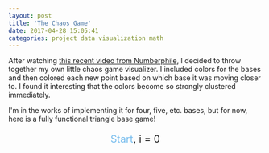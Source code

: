 ```yaml
---
layout: post
title: 'The Chaos Game'
date: 2017-04-28 15:05:41
categories: project data visualization math
---
```


After watching [this recent video from Numberphile](https://www.youtube.com/watch?v=kbKtFN71Lfs), I decided to throw together my own little chaos game visualizer. I included colors for the bases and then colored each new point based on which base it was moving closer to. I found it interesting that the colors become so strongly clustered immediately.

I'm in the works of implementing it for four, five, etc. bases, but for now, here is a fully functional triangle base game!

<style>
#chaos-game-container {
    width: 300px;
    margin: auto;
    cursor: pointer;
}

#chaos-game-options {
    width: 300px;
    margin: auto;
}

#chaos-game-options form {
    width: 205px;
    margin: auto;
    padding-top: 5px;
}

#chaos-game-options form input {
    cursor: pointer;
}

#chaos-game-options form input:nth-of-type(n+2) {
    margin-left: 20px;
}

#chaos-game-options p {
    font-size: 20px;
    text-align: center;
}

#chaos-game-start {
    color: #77bdee;
    cursor: pointer;
}

#chaos-game-start:hover {
    text-decoration: underline;
}
</style>

<div id='chaos-game-container'>
</div>

<div id='chaos-game-options'>
    <!-- <form action="" id="num_bases">
        <input type="radio" name="num_bases" value="3" checked> Tri
        <input type="radio" name="num_bases" value="4"> Quad
        <input type="radio" name="num_bases" value="5"> Penta
    </form> -->
    <p><span id='chaos-game-start'>Start</span>, i = <span id='chaos-game-i'>0</span></p>
</div>

<script>
    /* make that d3 svg canvas */
    var dimension = 300;
    var chaos_svg = d3.select('#chaos-game-container').append('svg')
        .attr('width', dimension)
        .attr('height', dimension);

    /* declare some helper functions */
    var randomize_pos = function() {
        return Math.random() * (dimension / 10) - (dimension / 20);
    }

    var generate_bases = function(ix) {
        for (var i = 0; i < bases[ix].length; i++) {
            var cx  = bases[ix][i][0] + randomize_pos();
            var cy  = bases[ix][i][1] + randomize_pos();
            var c_i = chaos_svg.append("circle")
                         .attr("cx", cx)
                         .attr("cy", cy)
                         .attr("r",  5)
                         .attr("fill", base_colors[i]);
            a_bases.push(c_i);
        }
    }

    var pick_rand_base = function(bases) {
        var scale = d3.scaleQuantize().domain([0, 1]).range(bases);
        return scale(Math.random());
    }

    var midpoint = function(p1, p2) {
        return [(p1[0] + p2[0]) / 2, (p1[1] + p2[1]) / 2];
    }

    var place_new_point = function() {
        var b  = pick_rand_base(a_bases);
        var bi = a_bases.indexOf(b);
        var mp = midpoint(p_curr, [parseFloat(b.attr("cx")), parseFloat(b.attr("cy"))]);
        
        chaos_svg.append("circle")
            .attr("cx", mp[0])
            .attr("cy", mp[1])
            .attr("r", 2)
            .attr("fill", base_colors[bi]);
        p_curr = mp;
    }


    /* initialize some vars */
    var bases = [
        [[dimension * (1/2), dimension * (1/10)], [dimension * (1/10), dimension * (9/10)], [dimension * (9/10), dimension * (9/10)]], // triangle
        [[dimension * (2/10), dimension * (2/10)], [dimension * (2/10), dimension * (8/10)], [dimension * (8/10), dimension * (2/10)], [dimension * (8/10), dimension * (8/10)]], // square
    ];
    var a_bases = [ ];
    var base_colors = ["#49E9E7", "#FF4CC8", "#23CE6B", "#872F9C", "#328DDF"]

    /* generate bases */
    generate_bases(0);

    $('#num_bases').change(function() {
        // clear current circles
        chaos_svg.selectAll("circle").remove();
        a_bases = [ ];

        // regenerate bases
        generate_bases(parseInt($("input:radio[name='num_bases']:checked").val()) - 3);
    });

    $('#chaos-game-start').click(function() {
        // clear all points
        chaos_svg.selectAll("circle").filter(function(d) { return d3.select(this).attr("r") < 5 }).remove();

        // draw first point
        var c1 = chaos_svg.append("circle")
            .attr("cx", (dimension / 2) + randomize_pos() * 1.25)
            .attr("cy", (dimension / 2) + randomize_pos() * 1.25)
            .attr("r", 2)
            .attr("fill", "#808080");
        p_curr = [parseFloat(c1.attr("cx")), parseFloat(c1.attr("cy"))];

        for (var i = 0; i < 2500; i++) {
            setTimeout(function() {
                place_new_point(); 
                $('#chaos-game-i').html(chaos_svg.selectAll("circle").size() - 4);
            }, i * 3)
            
        }
    });
</script>